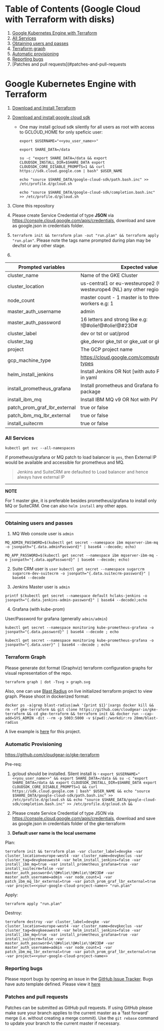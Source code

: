 Table of Contents (Google Cloud with Terraform with disks)
=================

1. [Google Kubernetes Engine with Terraform ](#google-cloud-with-terraform)
2. [All Services](#all-services)
3. [Obtaining users and passes](#obtaining-users-and-passes)
4. [Terraform graph](#terraform-graph)
5. [Automatic provisioning](#automatic-provisioning)
6. [Reporting bugs](#reporting-bugs)
7. [Patches and pull requests](#patches-and-pull-requests

# Google Kubernetes Engine with Terraform

1. [Download and Install Terraform](https://www.terraform.io/downloads.html)
2. [Download and install google cloud sdk](https://cloud.google.com/sdk/docs/downloads-interactive)
    * One may install gcloud sdk silently for all users as root with access to GCLOUD_HOME for only speficic user:

       `export $USERNAME="<<you_user_name>>"`

       `export SHARE_DATA=/data`

       `su -c "export SHARE_DATA=/data && export CLOUDSDK_INSTALL_DIR=$SHARE_DATA export CLOUDSDK_CORE_DISABLE_PROMPTS=1 && curl https://sdk.cloud.google.com | bash" $USER_NAME`

       `echo "source $SHARE_DATA/google-cloud-sdk/path.bash.inc" >> /etc/profile.d/gcloud.sh`

       `echo "source $SHARE_DATA/google-cloud-sdk/completion.bash.inc" >> /etc/profile.d/gcloud.sh`

3. Clone this repository
4. Please create Service Credential of type **JSON** via https://console.cloud.google.com/apis/credentials, download and save as google.json in credentials folder.
5. `terraform init && terraform plan -out "run.plan" && terraform apply "run.plan"`. Please note the tags name prompted during plan may be dev/tst or any other stage.
6. 

|   Prompted variables	| Expected value  	|
|---	|---	|
|   cluster_name	|Name of the GKE Cluster  	|
|   cluster_location	|us-central1 or eu-westeurope2 (UK)  or  eu-westeurope4 (NL) any other region  	|
|   node_count	| master count - 1 master is to three minimum workers e.g: 1  	|
|   master_auth_username	|admin 	|
|   master_auth_password	|16 letters and strong like e.g: !@#olie!@#olie!@#23D# 	|
|   cluster_label	|dev or tst or uat/prod	|
|   cluster_tag	|gke_devor gke_tst or gke_uat or gke_prod	|
|   project	|The GCP project name	|
|   gcp_machine_type	|https://cloud.google.com/compute/docs/machine-types   	|
|   helm_install_jenkins	|Install Jenkins OR Not [with auto PV] as per values in yaml   	|
|   install_prometheus_grafana	|Install prometheus and Grafana for cluster as helm package   	|
|   install_ibm_mq	|Install IBM MQ v9 OR Not with PV  	|
|   patch_prom_graf_lbr_external	|true or false   	|
|   patch_ibm_mq_lbr_external	|true or false   	|
|   install_suitecrm	|true or false   	|

### All Services

`kubectl get svc --all-namespaces`

if prometheus/grafana or MQ patch to load balancer is `yes`, then External IP would be available and accessible for prometheus and MQ.

> Jenkins and SuiteCRM are defaulted to Load balancer and hence always have external IP

---
**NOTE**

For 1 master gke, it is preferable besides prometheus/grafana to install only MQ or SuiteCRM.
One can also `helm install` any other apps.

---
### Obtaining users and passes
1. MQ Web console
user is `admin`

`MQ_ADMIN_PASSWORD=$(kubectl get secret --namespace ibm mqserver-ibm-mq -o jsonpath="{.data.adminPassword}" | base64 --decode; echo)`

`MQ_APP_PASSWORD=$(kubectl get secret --namespace ibm mqserver-ibm-mq -o jsonpath="{.data.appPassword}" | base64 --decode; echo)`

2. Suite CRM
user is `user`
`kubectl get secret --namespace sugarcrm sugarcrm-dev-suitecrm -o jsonpath="{.data.suitecrm-password}" | base64 --decode`

3. Jenkins Master
user is `admin`

`printf $(kubectl get secret --namespace default hclaks-jenkins -o jsonpath="{.data.jenkins-admin-password}" | base64 --decode);echo`

4. Grafana (with kube-prom)

User/Password for grafana (generally `admin/admin`)

`kubectl get secret --namespace monitoring kube-prometheus-grafana -o jsonpath="{.data.password}" | base64 --decode ; echo`

`kubectl get secret --namespace monitoring kube-prometheus-grafana -o jsonpath="{.data.user}" | base64 --decode ; echo`


### Terraform Graph
Please generate dot format (Graphviz) terraform configuration graphs for visual representation of the repo.

`terraform graph | dot -Tsvg > graph.svg`

Also, one can use [Blast Radius](https://github.com/28mm/blast-radius) on live initialized terraform project to view graph.
Please shoot in dockerized format:

`docker ps -a|grep blast-radius|awk '{print $1}'|xargs docker kill && rm -rf gke-terraform && git clone https://github.com/cloudgear-io/gke-terraform && cd gke-terraform && terraform init && docker run --cap-add=SYS_ADMIN -dit --rm -p 5003:5000 -v $(pwd):/workdir:ro 28mm/blast-radius`

 A live example is [here](http://buildservers.westeurope.cloudapp.azure.com:5003/) for this project. 

  ### Automatic Provisioning

https://github.com/cloudgear-io/gke-terraform

Pre-req: 
1. gcloud should be installed. Silent install is - 
`export $USERNAME="<<you_user_name>>" && export SHARE_DATA=/data && su -c "export SHARE_DATA=/data && export CLOUDSDK_INSTALL_DIR=$SHARE_DATA export CLOUDSDK_CORE_DISABLE_PROMPTS=1 && curl https://sdk.cloud.google.com | bash" $USER_NAME && echo "source $SHARE_DATA/google-cloud-sdk/path.bash.inc" >> /etc/profile.d/gcloud.sh && echo "source $SHARE_DATA/google-cloud-sdk/completion.bash.inc" >> /etc/profile.d/gcloud.sh &&`

2. Please create Service Credential of type JSON via https://console.cloud.google.com/apis/credentials, download and save as google.json in credentials folder of the gke-terraform
3. **Default user name is the local username**

Plan:

`terraform init && terraform plan -var cluster_label=devgke -var cluster_location=europe-west4 -var cluster_name=devgkeclus -var cluster_tag=devgkeeuwest4 -var helm_install_jenkins=false -var install_ibm_mq=true -var install_prometheus_grafana=true -var install_suitecrm=false -var master_auth_password=\!@#olie\!@#olie\!@#23D# -var master_auth_username=admin -var node_count=1 -var patch_ibm_mq_lbr_external=true -var patch_prom_graf_lbr_external=true -var project=<<your-google-cloud-project-name>> "run.plan"`

Apply:

`terraform apply "run.plan"`

Destroy:

`terraform destroy -var cluster_label=devgke -var cluster_location=europe-west4 -var cluster_name=devgkeclus -var cluster_tag=devgkeeuwest4 -var helm_install_jenkins=false -var install_ibm_mq=true -var install_prometheus_grafana=true -var install_suitecrm=false -var master_auth_password=\!@#olie\!@#olie\!@#23D# -var master_auth_username=admin -var node_count=1 -var patch_ibm_mq_lbr_external=true -var patch_prom_graf_lbr_external=true -var project=<<your-google-cloud-project-name>>`

### Reporting bugs

Please report bugs  by opening an issue in the [GitHub Issue Tracker](https://github.com/cloudgear-io/gke-terraform/issues).
Bugs have auto template defined. Please view it [here](https://github.com/cloudgear-io/gke-terraform/blob/master/.github/ISSUE_TEMPLATE/bug_report.md)

### Patches and pull requests

Patches can be submitted as GitHub pull requests. If using GitHub please make sure your branch applies to the current master as a 'fast forward' merge (i.e. without creating a merge commit). Use the `git rebase` command to update your branch to the current master if necessary.
